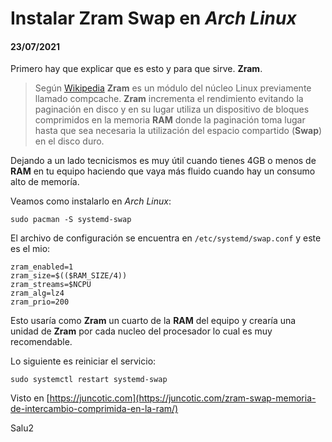 # Instalar **Zram Swap** en *Arch Linux*
#### 23/07/2021

Primero hay que explicar que es esto y para que sirve. **Zram**.

>   Según [Wikipedia](https://es.wikipedia.org/wiki/Zram) **Zram** es un módulo del núcleo Linux previamente llamado compcache. **Zram** incrementa el rendimiento evitando la paginación en disco y en su lugar utiliza un dispositivo de bloques comprimidos en la memoria **RAM** donde la paginación toma lugar hasta que sea necesaria la utilización del espacio compartido (**Swap**) en el disco duro.

Dejando a un lado tecnicismos es muy útil cuando tienes 4GB o menos de **RAM** en tu equipo haciendo que vaya más fluido cuando hay un consumo alto de memoría.

Veamos como instalarlo en *Arch Linux*:

    sudo pacman -S systemd-swap
 
El archivo de configuración se encuentra en ``` /etc/systemd/swap.conf ``` y este es el mio:

```
zram_enabled=1
zram_size=$(($RAM_SIZE/4))
zram_streams=$NCPU
zram_alg=lz4
zram_prio=200
```

Esto usaría como **Zram** un cuarto de la **RAM** del equipo y crearía una unidad de **Zram** por cada nucleo del procesador lo cual es muy recomendable.

Lo siguiente es reiniciar el servicio:

	sudo systemctl restart systemd-swap

Visto en [https://juncotic.com](https://juncotic.com/zram-swap-memoria-de-intercambio-comprimida-en-la-ram/)

Salu2
